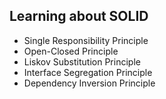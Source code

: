 ## Learning about SOLID

* Single Responsibility Principle
* Open-Closed Principle
* Liskov Substitution Principle
* Interface Segregation Principle
* Dependency Inversion Principle


